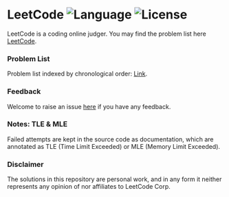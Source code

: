 
# LeetCode ![Language](https://img.shields.io/badge/language-C%23-blue.svg) ![License](https://img.shields.io/dub/l/vibe-d.svg)
LeetCode is a coding online judger. You may find the problem list here [LeetCode](https://leetcode.com/problemset/algorithms/).  

### Problem List
Problem list indexed by chronological order: [Link](https://leetcode.com/problemset/algorithms/).

### Feedback
Welcome to raise an issue [here](https://github.com/new2500/LeetCode/issues) if you have any feedback.

### Notes: TLE & MLE
Failed attempts are kept in the source code as documentation, which are annotated as TLE (Time Limit Exceeded) or MLE (Memory Limit Exceeded).

### Disclaimer
The solutions in this repository are personal work, and in any form it neither represents any opinion of nor affiliates to LeetCode Corp.   
